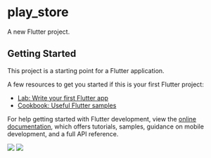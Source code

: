 # play_store

A new Flutter project.

## Getting Started

This project is a starting point for a Flutter application.

A few resources to get you started if this is your first Flutter project:

- [Lab: Write your first Flutter app](https://docs.flutter.dev/get-started/codelab)
- [Cookbook: Useful Flutter samples](https://docs.flutter.dev/cookbook)

For help getting started with Flutter development, view the
[online documentation](https://docs.flutter.dev/), which offers tutorials,
samples, guidance on mobile development, and a full API reference.
<p>
<img src="https://user-images.githubusercontent.com/119123480/226041836-9aeb9761-ad4b-423b-b695-560e49cafa41.jpg"widht=22%,height=35%>
<img src="https://user-images.githubusercontent.com/119123480/226041896-4712b548-2bbc-40fc-b1d7-c4249dd6d3de.jpg"widht=22%,height=35%>
<p>
